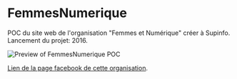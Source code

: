 # FemmesNumerique
POC du site web de l'organisation "Femmes et Numérique" créer à Supinfo. Lancement du projet: 2016.

![Preview of FemmesNumerique POC](./preview.gif)

[Lien de la page facebook de cette organisation](https://www.facebook.com/Femmes-et-Num%C3%A9rique-LYON-1722757278037152).
